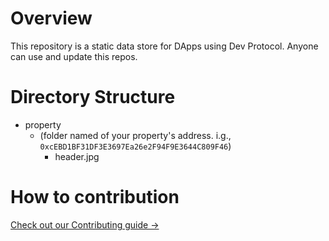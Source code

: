 # Overview

This repository is a static data store for DApps using Dev Protocol. Anyone can use and update this repos.

# Directory Structure

- property
    - (folder named of your property's address. i.g., `0xcEBD1BF31DF3E3697Ea26e2F94F9E3644C809F46`)
        - header.jpg

# How to contribution

[Check out our Contributing guide →](https://github.com/dev-protocol/assets/blob/master/.github/CONTRIBUTING.md)
